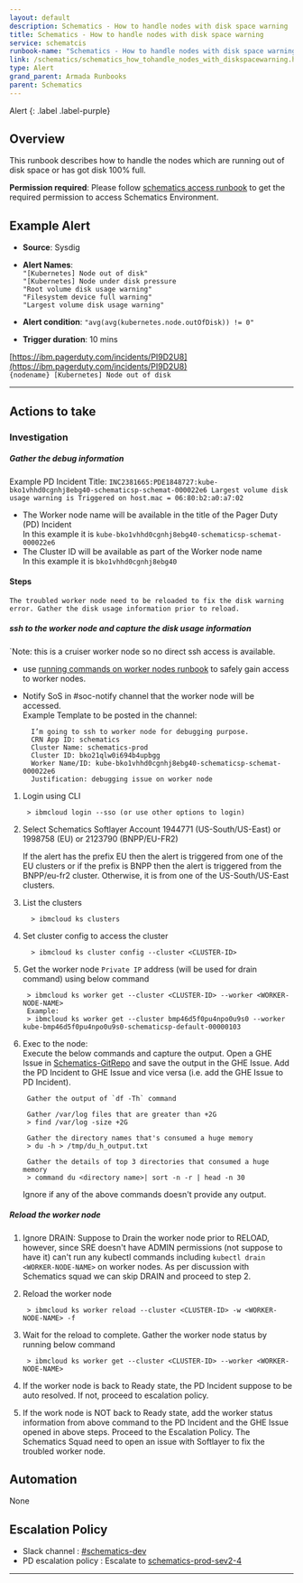 ```yaml
---
layout: default
description: Schematics - How to handle nodes with disk space warning
title: Schematics - How to handle nodes with disk space warning
service: schematcis
runbook-name: "Schematics - How to handle nodes with disk space warning"
link: /schematics/schematics_how_tohandle_nodes_with_diskspacewarning.html
type: Alert
grand_parent: Armada Runbooks
parent: Schematics
---
```


Alert
{: .label .label-purple}

## Overview
This runbook describes how to handle the nodes which are running out of disk space or has got disk 100% full.

**Permission required**: Please follow [schematics access runbook](https://pages.github.ibm.com/alchemy-conductors/documentation-pages/docs/runbooks/schematics/Introduction_to_Schematics_Infrastructure.html) to get the required permission to access Schematics Environment.

## Example Alert
- **Source**: Sysdig
- **Alert Names**: <br> `"[Kubernetes] Node out of disk"` <br>
		   `"[Kubernetes] Node under disk pressure` <br>
                   `"Root volume disk usage warning"`  <br>
		   `"Filesystem device full warning"`  <br>
		   `"Largest volume disk usage warning"` 

- **Alert condition**: `"avg(avg(kubernetes.node.outOfDisk)) != 0"`
- **Trigger duration**: 10 mins

[https://ibm.pagerduty.com/incidents/PI9D2U8](https://ibm.pagerduty.com/incidents/PI9D2U8) <br>
`{nodename} [Kubernetes] Node out of disk`

---

## Actions to take

### Investigation

##### Gather the debug information

Example PD Incident Title:
`INC2381665:PDE1848727:kube-bko1vhhd0cgnhj8ebg40-schematicsp-schemat-000022e6 Largest volume disk usage warning is Triggered on host.mac = 06:80:b2:a0:a7:02`

* The Worker node name will be available in the title of the Pager Duty (PD) Incident <br>
  In this example it is `kube-bko1vhhd0cgnhj8ebg40-schematicsp-schemat-000022e6`
* The Cluster ID will be available as part of the Worker node name <br>
  In this example it is  `bko1vhhd0cgnhj8ebg40` <br>

#### Steps

	The troubled worker node need to be reloaded to fix the disk warning error. Gather the disk usage information prior to reload.

##### ssh to the worker node and capture the disk usage information
`Note: this is a cruiser worker node so no direct ssh access is available.


- use [running commands on worker nodes runbook](./../armada/armada-run-commands-on-workers.html) to safely gain access to worker nodes.

- Notify SoS in #soc-notify channel that the worker node will be accessed. <br>
  Example Template to be posted in the channel:

		I’m going to ssh to worker node for debugging purpose.
		CRN App ID: schematics
		Cluster Name: schematics-prod
		Cluster ID: bko21qlw0i694b4upbgg
		Worker Name/ID: kube-bko1vhhd0cgnhj8ebg40-schematicsp-schemat-000022e6
		Justification: debugging issue on worker node

1. Login using CLI

		> ibmcloud login --sso (or use other options to login)

2. Select Schematics Softlayer Account 1944771 (US-South/US-East) 
   or 1998758 (EU) or 2123790 (BNPP/EU-FR2)

   If the alert has the prefix EU then the alert is triggered from one of the EU clusters or if the prefix is BNPP then the alert is triggered from the BNPP/eu-fr2 cluster. Otherwise, it is from one of the US-South/US-East clusters.


3. List the clusters 

         > ibmcloud ks clusters

4. Set cluster config to access the cluster

         > ibmcloud ks cluster config --cluster <CLUSTER-ID>

5. Get the worker node `Private IP` address (will be used for drain command) using below command

		> ibmcloud ks worker get --cluster <CLUSTER-ID> --worker <WORKER-NODE-NAME>
		Example:
		> ibmcloud ks worker get --cluster bmp46d5f0pu4npo0u9s0 --worker kube-bmp46d5f0pu4npo0u9s0-schematicsp-default-00000103 

6. Exec to the node: <br>
Execute the below commands and capture the output. Open a GHE Issue in [Schematics-GitRepo](https://github.ibm.com/blueprint/schematics-devops/issues) and save the output in the GHE Issue. Add the PD Incident to GHE Issue and vice versa (i.e. add the GHE Issue to PD Incident).  <br>

		Gather the output of `df -Th` command
		
		Gather /var/log files that are greater than +2G
		> find /var/log -size +2G
			
		Gather the directory names that's consumed a huge memory
		> du -h > /tmp/du_h_output.txt
			
		Gather the details of top 3 directories that consumed a huge memory
		> command du <directory name>| sort -n -r | head -n 30
		
	Ignore if any of the above commands doesn't provide any output. 		


##### Reload the worker node
1. Ignore DRAIN:
Suppose to Drain the worker node prior to RELOAD, however, since SRE doesn't have ADMIN permissions (not suppose to have it) can't run any kubectl commands including ``` kubectl drain <WORKER-NODE-NAME> ``` on worker nodes. As per discussion with Schematics squad we can skip DRAIN and proceed to step 2.
2. Reload the worker node 

		> ibmcloud ks worker reload --cluster <CLUSTER-ID> -w <WORKER-NODE-NAME> -f

3. Wait for the reload to complete. Gather the worker node status by running below command

		> ibmcloud ks worker get --cluster <CLUSTER-ID> --worker <WORKER-NODE-NAME>		
4. If the worker node is back to Ready state, the PD Incident suppose to be auto resolved. If not, proceed to escalation policy.
5. If the work node is NOT back to Ready state, add the worker status information from above command to the PD Incident and the GHE Issue opened in above steps. Proceed to the Escalation Policy. The Schematics Squad need to open an issue with Softlayer to fix the troubled worker node.

## Automation
None


## Escalation Policy
* Slack channel : [#schematics-dev](https://ibm-argonauts.slack.com/archives/GHFT8J7CJ)
* PD escalation policy : Escalate to [schematics-prod-sev2-4](https://ibm.pagerduty.com/escalation_policies#PNFUE36)


----

